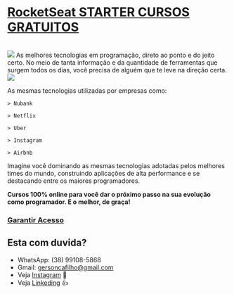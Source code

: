 # [RocketSeat STARTER CURSOS GRATUITOS](https://rocketseat.com.br/starter)

<br/>
<a href="https://rocketseat.com.br/"><img src="https://rocketseat.com.br/static/images/update/melhores-tecnologias.svg"></a>
As melhores tecnologias em programação, 
direto ao ponto e do jeito certo.
No meio de tanta informação e da quantidade 
de ferramentas que surgem todos os dias, 
você precisa de alguém que te leve na direção certa.

<a href="https://rocketseat.com.br/">
<img src="https://rocketseat.com.br/static/images/update/trofeu-home.svg">
</a>


As mesmas tecnologias utilizadas por empresas como:



```
> Nubank

> Netflix

> Uber

> Instagram

> Airbnb
```



Imagine você dominando as mesmas tecnologias 
adotadas pelos melhores times do mundo, 
construindo aplicações de alta performance e se 
destacando entre os maiores programadores.


**Cursos 100% online para você dar o próximo 
passo na sua evolução como programador. 
E o melhor, de graça!**
### [Garantir Acesso](https://rocketseat.com.br/starter)

## Esta com duvida?
- WhatsApp: (38) 99108-5868
- Gmail: gersoncafilho@gmail.com
- Veja [Instagram](https://www.instagram.com/gerson.caf/) :feet:
- Veja [Linkeding](https://www.linkedin.com/in/gerson-crisostomo-62057865/) :thumbsup:
